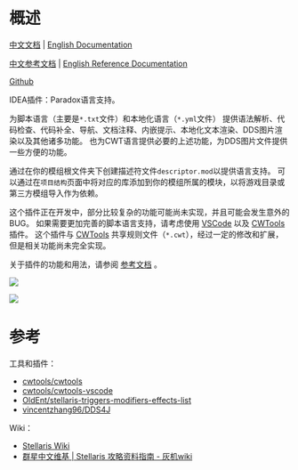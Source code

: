 # 概述

[中文文档](README.md) | [English Documentation](README_en.md)

[中文参考文档](https://windea.icu/Paradox-Language-Support/#/zh/) | [English Reference Documentation](https://windea.icu/Paradox-Language-Support/#/en/)

[Github](https://github.com/DragonKnightOfBreeze/Paradox-Language-Support)

IDEA插件：Paradox语言支持。

为脚本语言（主要是`*.txt`文件）和本地化语言（`*.yml`文件）
提供语法解析、代码检查、代码补全、导航、文档注释、内嵌提示、本地化文本渲染、DDS图片渲染以及其他诸多功能。
也为CWT语言提供必要的上述功能，为DDS图片文件提供一些方便的功能。

通过在你的模组根文件夹下创建描述符文件`descriptor.mod`以提供语言支持。
可以通过在`项目结构`页面中将对应的库添加到你的模组所属的模块，以将游戏目录或第三方模组导入作为依赖。

这个插件正在开发中，部分比较复杂的功能可能尚未实现，并且可能会发生意外的BUG。
如果需要更加完善的脚本语言支持，请考虑使用 [VSCode](https://code.visualstudio.com) 以及 [CWTools](https://github.com/cwtools/cwtools-vscode) 插件。
这个插件与 [CWTools](https://github.com/cwtools/cwtools-vscode) 共享规则文件（`*.cwt`），经过一定的修改和扩展，但是相关功能尚未完全实现。

关于插件的功能和用法，请参阅 [参考文档](https://windea.icu/Paradox-Language-Support/#/zh/) 。

![](https://windea.icu/Paradox-Language-Support/assets/images/script_file_preview.png)

![](https://windea.icu/Paradox-Language-Support/assets/images/localisation_file_preview.png)

# 参考

工具和插件：

* [cwtools/cwtools](https://github.com/cwtools/cwtools)
* [cwtools/cwtools-vscode](https://github.com/cwtools/cwtools-vscode)
* [OldEnt/stellaris-triggers-modifiers-effects-list](https://github.com/OldEnt/stellaris-triggers-modifiers-effects-list)
* [vincentzhang96/DDS4J](https://github.com/vincentzhang96/DDS4J)

Wiki：

* [Stellaris Wiki](https://stellaris.paradoxwikis.com/Stellaris_Wiki)
* [群星中文维基 | Stellaris 攻略资料指南 - 灰机wiki](https://qunxing.huijiwiki.com/wiki/%E9%A6%96%E9%A1%B5)